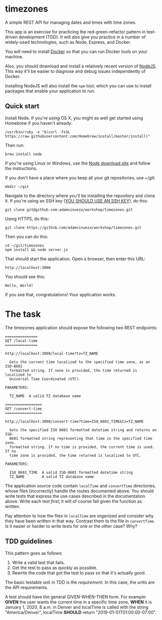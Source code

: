 # timezones

A simple REST API for managing dates and times with time zones.

This app is an exercise for practicing the red-green-refactor pattern in
test-driven development (TDD). It will also give you practice in a number of
widely-used technologies, such as Node, Express, and Docker.

You will need to install [Docker](https://hub.docker.com/?overlay=onboarding) so
that you can run Docker tools on your machine.

Also, you should download and install a relatively recent version of
[NodeJS](https://nodejs.org/en/download/). This way it'll be easier to diagnose
and debug issues independently of Docker.

Installing NodeJS will also install the `npm` tool, which you can use to install
packages that enable your application to run.

## Quick start

Install Node. If you're using OS X, you might as well get started using Homebrew
if you haven't already:
```
/usr/bin/ruby -e "$(curl -fsSL https://raw.githubusercontent.com/Homebrew/install/master/install)"
```
Then run:
```
brew install node
```
If you're using Linux or Windows, use the [Node download
site](https://nodejs.org/en/download/) and follow the instructions.

If you don't have a place where you keep all your git repositories, use ~/git:
```
mkdir ~/git
```

Navigate to the directory where you'll be installing the repository and clone it. If you're using an SSH key
([YOU SHOULD USE AN SSH KEY](https://help.github.com/en/github/authenticating-to-github/connecting-to-github-with-ssh)), do this:
```
git clone git@github.com:adamvinueza/workshop/timezones.git
```
Using HTTPS, do this:
```
git clone https://github.com/adamvinueza/workshop/timezones.git
```
Then you can do this:
```
cd ~/git/timezones
npm install && node server.js
```
That should start the application. Open a browser, then enter this URL:
```
http://localhost:3000
```
You should see this:
```
Hello, World!
```
If you see that, congratulations! Your application works.

# The task

The timezones application should expose the following two REST endpoints:
```
===============
GET /local-time
===============

http://localhost:3000/local-time?tz=TZ_NAME

  Gets the current time localized to the specified time zone, as an ISO-8601
  formatted string. If none is provided, the time returned is localized to
  Universal Time Coordinated (UTC).

PARAMETERS:

  TZ_NAME  A valid TZ database name

=================
GET /convert-time
=================

http://localhost:3000/convert-time?time=ISO_8601_TIME&tz=TZ_NAME

  Gets the specified ISO 8601 formatted datetime string and returns an ISO-
  8601 formatted string representing that time in the specified time zone.
  formatted string. If no time is provided, the current time is used. If no
  time zone is provided, the time returned is localized to UTC.

PARAMETERS:

  ISO_8601_TIME  A valid ISO-8601 formatted datetime string
  TZ_NAME        A valid TZ database name
```

The application source code contain `localTime` and `convertTime` directories,
whose files (incorrectly) handle the routes documented above. You should write
tests that express the use cases described in the documentation above. Write
each test _first_; it will of course fail given the function as written.

Pay attention to how the files in `localTime` are organized and consider why
they have been written in that way. Contrast them to the file in `convertTime`.
Is it easier or harder to write tests for one or the other case? Why?

## TDD guidelines

This pattern goes as follows:

1. Write a valid test that fails.
2. Get the test to pass as quickly as possible.
3. Rewrite the code that got the test to pass so that it's actually good.

The basic testable unit in TDD is the _requirement_. In this case, the units are the API requirements.

A test should have the general GIVEN-WHEN-THEN form. For example: **GIVEN** the user
wants the current time in a specific time zone, **WHEN** it is January 1, 2020, 8
a.m. in Denver and localTime is called with the string "America/Denver",
localTime **SHOULD** return "2019-01-01T01:00:00-07:00".
